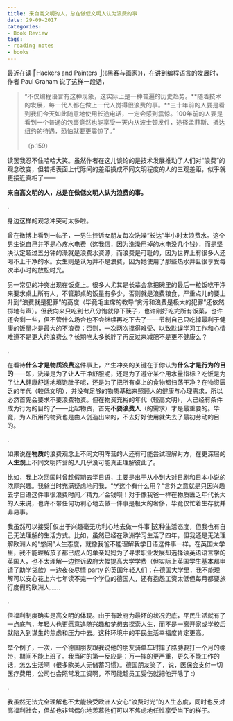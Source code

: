 ```yaml
---
title: 来自高文明的人，总在做低文明人认为浪费的事
date: 29-09-2017
categories: 
- Book Review
tags: 
- reading notes
- books 
---
```




最近在读 ⎡Hackers and Painters ⎦(《黑客与画家》)，在讲到编程语言的发展时，作者 Paul Graham 说了这样一段话，

> “不仅编程语言有这种现象，这实际上是一种普遍的历史趋势。**随着技术的发展，每一代人都在做上一代人觉得很浪费的事。**三十年前的人要是看到我们今天如此随意地使用长途电话，一定会感到震惊。100年前的人要是看到一个普通的包裹竟然也能享受一天内从波士顿发件，途径孟菲斯、抵达纽约的待遇，恐怕就要更震惊了。”
>
> （p.159）

读罢我忍不住哈哈大笑。虽然作者在这儿谈论的是技术发展推动了人们对“浪费”的观念改变，但若把表面上代际间的差距换成不同文明程度的人的三观差距，似乎就更接近真相了——

**来自高文明的人，总是在做低文明人认为浪费的事。**

.

身边这样的观念冲突可太多啦。

曾在微博上看到一帖子，一男生控诉女朋友每次洗澡“长达”半小时太浪费水。这个男生说自己并不是心疼水电费（这我信，因为洗澡用掉的水电没几个钱），而是坚决认定超过五分钟的澡就是浪费水资源，而浪费是可耻的，因为世界上有很多人还喝不上干净的水。女生则是认为并不是浪费，因为她使用了那些热水并且很享受每次半小时的放松时光。

另一常见的冲突出现在饭桌上。很多人尤其是长辈会拿把碗里的最后一粒饭吃干净来要求桌上所有人，不管那桌的饭量有多少，否则就是浪费粮食，严重点儿的要上升到“浪费就是犯罪”的高度（毕竟毛主席的教导“贪污和浪费是极大的犯罪”还依然掷地有声）。但我向来只吃到七八分饱就停下筷子，也许刚好吃完所有饭菜，也许还会剩一些，但不管什么场合也不会继续再吃下去了——节制自己只吃掉最利于健康的饭量才是最大的不浪费；否则，一次两次撑得难受、以致耽误学习工作和心情难道不是更大的浪费么？长期吃太多长胖了再反过来减肥不是更不健康么？

.

在看待**什么才是物质浪费**这件事上，产生冲突的关键在于你认为**什么才是行为的目的**——即，洗澡是为了让**人**干净舒服呢，还是为了遵守某个用水量指标？吃饭是为了让**人**健康舒适地填饱肚子呢，还是为了把所有桌上的食物都扫荡干净？在物资匮乏的年代（较低文明），并没有足够的物质基础来照顾人的健康与心理需求，所以必然首先会要求不要浪费物资。但在物资充裕的年代（较高文明），人已经有条件成为行为的目的了——比起物资，首先**不要浪费人**（的需求）才是最重要的。毕竟，为人所用的物资也是由人创造出来的，不去好好使用就失去了最初劳动的目的。

.

如果说在**物质**的浪费观念上不同文明阵营的人还有可能尝试理解对方，在更深层的**人生观**上不同文明阵营的人几乎没可能真正理解彼此了。

比如，我上次回国时曾趁假期去学日语，主要是出于从小到大对日剧和日本小说的浓厚兴趣。我爸当时充满疑虑地问我，“学这个有什么用？”言外之意就是只因兴趣去学日语这件事很浪费时间／精力／金钱呗！对于像我爸一样在物质匮乏年代长大的人来说，也许不带任何功利心地去做一件事是极大的奢侈，毕竟仅忙着生存就并非易事。

我虽然可以接受⎡仅出于兴趣毫无功利心地去做一件事⎦这种生活态度，但我也有自己无法理解的生活方式。比如，虽然已经在欧洲学习生活了四年，但我还是无法理解欧洲人的“悠闲”人生态度，就像我爸不能理解我学日语这件事一样。在英国大学里，我不能理解孩子都已成人的单亲妈妈为了寻求职业发展却选择读英语语言学的英国人，也不太理解一边控诉政府大幅提高大学学费（但实际上英国学生基本都申请了助学贷款）一边夜夜尽情 party 的英国年轻人们；在德国大学里，我不能理解可以安心花上六七年读不完一个学位的德国人，还有抱怨工资太低但每月都要旅行度假的欧洲人……

.

但福利制度确实是高文明的体现。由于有政府为最坏的状况兜底，平民生活就有了一点底气，年轻人也更愿意追随兴趣和梦想去探索人生，而不是一离开家或学校后就陷入到谋生的焦虑和压力中去。这种环境中的平民生活幸福度肯定更高。

举个例子，一次，一个德国朋友跟我说他的朋友骑单车时摔了胳膊要打一个月的绷带，期间不能上班了。我当时的第一反应是：万一摔的更严重，更久不能工作的话，怎么生活啊（很多欧美人无储蓄习惯）。德国朋友笑了，说，医保会支付一切医疗费用，公司也会照常发工资啊，不可能趁员工受伤就把他开除了 :）

.

我虽然无法完全理解也不太能接受欧洲人安心“浪费时光”的人生态度，同时也反对高福利社会，但却也非常偶尔地羡慕他们可以不焦虑地任性享受当下的样子。
